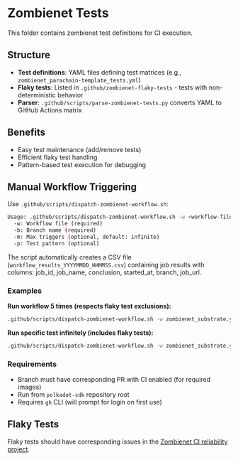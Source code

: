 # Zombienet Tests

This folder contains zombienet test definitions for CI execution.

## Structure

- **Test definitions**: YAML files defining test matrices (e.g., `zombienet_parachain-template_tests.yml`)
- **Flaky tests**: Listed in `.github/zombienet-flaky-tests` - tests with non-deterministic behavior
- **Parser**: `.github/scripts/parse-zombienet-tests.py` converts YAML to GitHub Actions matrix

## Benefits

- Easy test maintenance (add/remove tests)
- Efficient flaky test handling
- Pattern-based test execution for debugging

## Manual Workflow Triggering

Use `.github/scripts/dispatch-zombienet-workflow.sh`:

```bash
Usage: .github/scripts/dispatch-zombienet-workflow.sh -w <workflow-file> -b <branch> [-m max-triggers] [-p test-pattern]
  -w: Workflow file (required)
  -b: Branch name (required)
  -m: Max triggers (optional, default: infinite)
  -p: Test pattern (optional)
```

The script automatically creates a CSV file (`workflow_results_YYYYMMDD_HHMMSS.csv`) containing job results with columns: job_id, job_name, conclusion, started_at, branch, job_url.

### Examples

**Run workflow 5 times (respects flaky test exclusions):**
```bash
.github/scripts/dispatch-zombienet-workflow.sh -w zombienet_substrate.yml -b "my-branch" -m 5
```

**Run specific test infinitely (includes flaky tests):**
```bash
.github/scripts/dispatch-zombienet-workflow.sh -w zombienet_substrate.yml -b "my-branch" -p zombienet-substrate-0000-block-building
```

### Requirements

- Branch must have corresponding PR with CI enabled (for required images)
- Run from `polkadot-sdk` repository root
- Requires `gh` CLI (will prompt for login on first use)

## Flaky Tests

Flaky tests should have corresponding issues in the [Zombienet CI reliability project](https://github.com/orgs/paritytech/projects/216/views/1).
